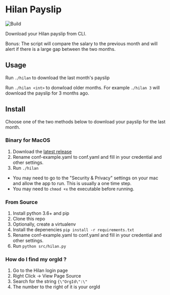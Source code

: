 # Hilan Payslip
![Build](https://github.com/talsalmona/hilan/workflows/Build/badge.svg)

Download your Hilan payslip from CLI.

Bonus: The script will compare the salary to the previous month and will alert if there is a large gap between the two months.

## Usage

Run ```./hilan``` to download the last month's payslip

Run ```./hilan <int>``` to donwload older months. For example ```./hilan 3``` will download the payslip for 3 months ago.


## Install

Choose one of the two methods below to download your payslip for the last month.


### Binary for MacOS
1. Download the [latest release](https://github.com/talsalmona/hilan/releases/latest)
2. Rename conf-example.yaml to conf.yaml and fill in your credential and other settings.
3. Run ``` ./hilan ```

* You may need to go to the "Security & Privacy" settings on your mac and allow the app to run. This is usually a one time step.
* You may need to ``` chmod +x ``` the executable before running.


### From Source
1. Install python 3.6+ and pip
2. Clone this repo
3. Optionally, create a virtualenv
4. Install the depenencies
``` pip install -r requirements.txt ```
5. Rename conf-example.yaml to conf.yaml and fill in your credential and other settings.
6. Run
``` python src/hilan.py ```


### How do I find my orgId ?
1. Go to the Hilan login page
2. Right Click -> View Page Source
3. Search for the string ```{\"OrgId\":\"```
4. The number to the right of it is your orgId
